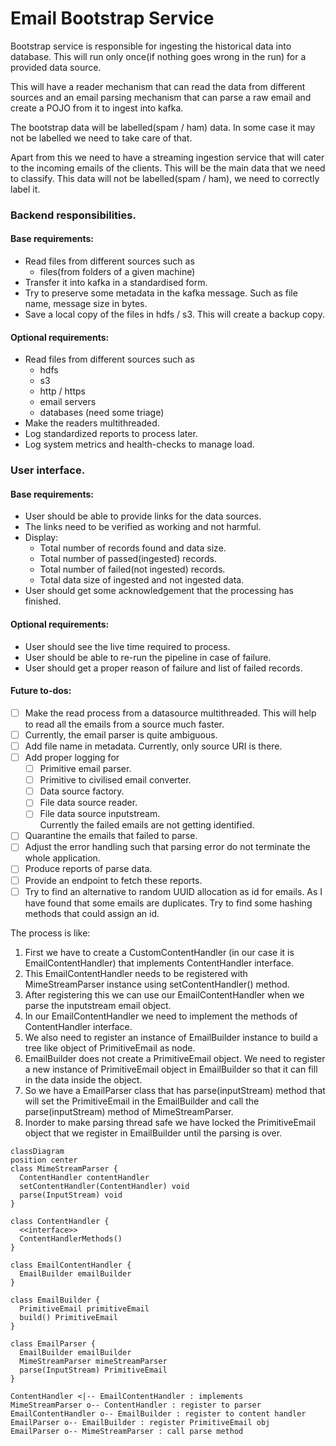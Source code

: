 # Email Bootstrap Service
Bootstrap service is responsible for ingesting the historical data
into database. This will run only once(if nothing goes wrong in the run) for a
provided data source.

This will have a reader mechanism that can read the data from 
different sources and an email parsing mechanism that can parse a 
raw email and create a POJO from it to ingest into kafka.

The bootstrap data will be labelled(spam / ham) data. In some case it may not be
labelled we need to take care of that.

Apart from this we need to have a streaming ingestion service that will
cater to the incoming emails of the clients. This will be the main data
that we need to classify. This data will not be labelled(spam / ham), 
we need to correctly label it.

### Backend responsibilities.
#### Base requirements:
- Read files from different sources such as
  - files(from folders of a given machine)
- Transfer it into kafka in a standardised form.
- Try to preserve some metadata in the kafka message. Such as file name, message size in bytes.
- Save a local copy of the files in hdfs / s3. This will create a backup copy.

#### Optional requirements:
- Read files from different sources such as
  - hdfs
  - s3
  - http / https
  - email servers
  - databases (need some triage)
- Make the readers multithreaded.
- Log standardized reports to process later.
- Log system metrics and health-checks to manage load.

### User interface.
#### Base requirements:
- User should be able to provide links for the data sources.
- The links need to be verified as working and not harmful.
- Display:
  - Total number of records found and data size.
  - Total number of passed(ingested) records.
  - Total number of failed(not ingested) records.
  - Total data size of ingested and not ingested data.
- User should get some acknowledgement that the processing has finished.

#### Optional requirements:

- User should see the live time required to process.
- User should be able to re-run the pipeline in case of failure.
- User should get a proper reason of failure and list of failed records.

#### Future to-dos:

- [ ] Make the read process from a datasource multithreaded. This will help to
  read all the emails from a source much faster.
- [ ] Currently, the email parser is quite ambiguous.
- [ ] Add file name in metadata. Currently, only source URI is there.
- [ ] Add proper logging for
  - [ ] Primitive email parser.
  - [ ] Primitive to civilised email converter.
  - [ ] Data source factory.
  - [ ] File data source reader.
  - [ ] File data source inputstream.
    <br> Currently the failed emails are not getting identified.
- [ ] Quarantine the emails that failed to parse.
- [ ] Adjust the error handling such that parsing error do not terminate the whole application.
- [ ] Produce reports of parse data.
- [ ] Provide an endpoint to fetch these reports.
- [ ] Try to find an alternative to random UUID allocation as id for emails. As I have found that some
  emails are duplicates. Try to find some hashing methods that could assign an id.

The process is like:
1. First we have to create a CustomContentHandler (in our case it is EmailContentHandler) that implements ContentHandler interface.
2. This EmailContentHandler needs to be registered with MimeStreamParser instance using setContentHandler() method.
3. After registering this we can use our EmailContentHandler when we parse the inputstream email object.
4. In our EmailContentHandler we need to implement the methods of ContentHandler interface. 
5. We also need to register an instance of EmailBuilder instance to build a tree like object of PrimitiveEmail as node.
6. EmailBuilder does not create a PrimitiveEmail object. We need to register a new instance of PrimitiveEmail object in EmailBuilder
so that it can fill in the data inside the object.
7. So we have a EmailParser class that has parse(inputStream) method that will set the PrimitiveEmail in the EmailBuilder
and call the parse(inputStream) method of MimeStreamParser.
8. Inorder to make parsing thread safe we have locked the PrimitiveEmail object that we register in EmailBuilder until the
parsing is over.
```mermaid
classDiagram
position center
class MimeStreamParser {
  ContentHandler contentHandler
  setContentHandler(ContentHandler) void
  parse(InputStream) void
}

class ContentHandler {
  <<interface>>
  ContentHandlerMethods()
}

class EmailContentHandler {
  EmailBuilder emailBuilder
}

class EmailBuilder {
  PrimitiveEmail primitiveEmail
  build() PrimitiveEmail
}

class EmailParser {
  EmailBuilder emailBuilder
  MimeStreamParser mimeStreamParser
  parse(InputStream) PrimitiveEmail
}

ContentHandler <|-- EmailContentHandler : implements
MimeStreamParser o-- ContentHandler : register to parser
EmailContentHandler o-- EmailBuilder : register to content handler
EmailParser o-- EmailBuilder : register PrimitiveEmail obj
EmailParser o-- MimeStreamParser : call parse method
```